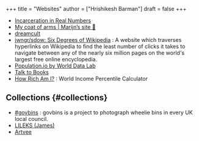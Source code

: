 +++
title = "Websites"
author = ["Hrishikesh Barman"]
draft = false
+++

-   [Incarceration in Real Numbers](https://mkorostoff.github.io/incarceration-in-real-numbers/)
-   [My coat of arms | Marijn’s site 🍇](https://satyrs.eu/heraldry/)
-   [dreamcult](https://dreamcult.xyz/)
-   [jwngr/sdow: Six Degrees of Wikipedia](https://github.com/jwngr/sdow) : A website which traverses hyperlinks on Wikipedia to find the least number of clicks it takes to navigate between any of the nearly six million pages on the world's largest free online encyclopedia.
-   [Population.io by World Data Lab](https://population.io/)
-   [Talk to Books](https://books.google.com/talktobooks/)
-   [How Rich Am I?](https://howrichami.givingwhatwecan.org/how-rich-am-i) : World Income Percentile Calculator


## Collections {#collections}

-   [#govbins](https://govbins.uk/) : govbins is a project to photograph wheelie bins in every UK local council.
-   [LILEKS (James)](https://www.lileks.com/)
-   [Artvee](https://artvee.com/)
